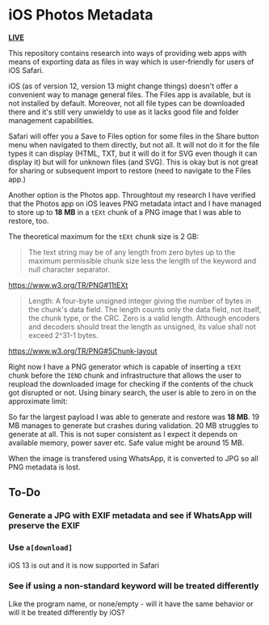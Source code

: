 # iOS Photos Metadata

[**LIVE**](https://tomashubelbauer.github.io/ios-photos-metadata)

This repository contains research into ways of providing web apps with means of
exporting data as files in way which is user-friendly for users of iOS Safari.

iOS (as of version 12, version 13 might change things) doesn't offer a convenient
way to manage general files. The Files app is available, but is not installed by
default. Moreover, not all file types can be downloaded there and it's still very
unwieldy to use as it lacks good file and folder management capabilities.

Safari will offer you a Save to Files option for some files in the Share button
menu when navigated to them directly, but not all. It will not do it for the file
types it can display (HTML, TXT, but it will do it for SVG even though it can
display it) but will for unknown files (and SVG). This is okay but is not great
for sharing or subsequent import to restore (need to navigate to the Files app.)

Another option is the Photos app. Throughtout my research I have verified that
the Photos app on iOS leaves PNG metadata intact and I have managed to store up
to **18 MB** in a `tEXt` chunk of a PNG image that I was able to restore, too.

The theoretical maximum for the `tEXt` chunk size is 2 GB:

> The text string may be of any length from zero bytes up to the maximum
> permissible chunk size less the length of the keyword and null character
> separator.

https://www.w3.org/TR/PNG#11tEXt

> Length: A four-byte unsigned integer giving the number of bytes in the chunk's
> data field. The length counts only the data field, not itself, the chunk type,
> or the CRC. Zero is a valid length. Although encoders and decoders should
> treat the length as unsigned, its value shall not exceed 2^31-1 bytes.

https://www.w3.org/TR/PNG#5Chunk-layout

Right now I have a PNG generator which is capable of inserting a `tEXt` chunk
before the `IEND` chunk and infrastructure that allows the user to reupload
the downloaded image for checking if the contents of the chuck got disrupted or
not. Using binary search, the user is able to zero in on the approximate limit:

So far the largest payload I was able to generate and restore was **18 MB**.
19 MB manages to generate but crashes during validation. 20 MB struggles to
generate at all. This is not super consistent as I expect it depends on
available memory, power saver etc. Safe value might be around 15 MB.

When the image is transfered using WhatsApp, it is converted to JPG so all PNG
metadata is lost.

## To-Do

### Generate a JPG with EXIF metadata and see if WhatsApp will preserve the EXIF

### Use `a[download]`

iOS 13 is out and it is now supported in Safari

### See if using a non-standard keyword will be treated differently

Like the program name, or none/empty - will it have the same behavior or will
it be treated differently by iOS?
